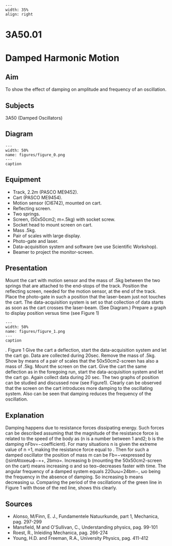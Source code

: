 
```{figure} /figures/busy.png
---
width: 35%
align: right
```
# 3A50.01 
  # Damped Harmonic Motion 
    
  
## Aim   
 To show the effect of damping on amplitude and frequency of an oscillation.    
  
## Subjects   
 3A50 (Damped Oscillators)   
  
## Diagram   
   
```{figure} figures/figure_0.png  
---  
width: 50%  
name: figures/figure_0.png  
---  
caption  
``` 
     
  
## Equipment   
 
 *  Track, 2.2m (PASCO ME9452). 
 *  Cart (PASCO ME9454). 
 *  Motion sensor (CI6742), mounted on cart. 
 *  Reflecting screen. 
 *  Two springs. 
 *  Screen, (50x50cm2; m=.5kg) with socket screw. 
 *  Socket head to mount screen on cart. 
 *  Mass .5kg. 
 *  Pair of scales with large display. 
 *  Photo-gate and laser. 
 *  Data-acquisition system and software (we use Scientific Workshop). 
 *  Beamer to project the monitor-screen.
     
  
## Presentation   
 Mount the cart with motion sensor and the mass of .5kg between the two springs that are attached to the end-stops of the track. Position the reflecting screen, needed for the motion sensor, at the end of the track. Place the photo-gate in such a position that the laser-beam just not touches the cart. The data-acquisition system is set so that collection of data starts as soon as the cart crosses the laser-beam. (See Diagram.) Prepare a graph to display position versus time (see Figure 1)   
```{figure} figures/figure_1.png  
---  
width: 50%  
name: figures/figure_1.png  
---  
caption  
``` 
  . Figure 1 Give the cart a deflection, start the data-acquisition system and let the cart go. Data are collected during 20sec. Remove the mass of .5kg. Show by means of a pair of scales that the 50x50cm2-screen has also a mass of .5kg. Mount the screen on the cart. Give the cart the same deflection as in the foregoing run, start the data-acquisition system and let the cart go. Again collect data during 20 sec. The two graphs of position can be studied and discussed now (see Figure1). Clearly can be observed that the screen on the cart introduces more damping to the oscillating system. Also can be seen that damping reduces the frequency of the oscillation.    
  
## Explanation   
 Damping happens due to resistance forces dissipating energy. Such forces can be described assuming that the magnitude of the resistance force is related to the speed of the body as (n is a number between 1 and2; b is the damping nFbv=−coefficient). For many situations n is given the extreme value of n =1, making the resistance force equal to . Then for such a damped oscillator the position of mass m can be Fb=−vexpressed by ()sintAtαxeωϕ−=+, 2bmα=. Increasing b (mounting the 50x50cm2-screen on the cart) means increasing α and so teα−decreases faster with time. The angular frequency of a damped system equals 220ωω=24bm−, ωο being the frequency in the absence of damping. So increasing b means decreasing ω. Comparing the period of the oscillations of the green line in Figure 1 with those of the red line, shows this clearly.       
  
## Sources   
 
 *  Alonso, M/Finn, E. J., Fundamentele Natuurkunde, part 1, Mechanica, pag. 297-299 
 *  Mansfield, M and O'Sullivan, C., Understanding physics, pag. 99-101 
 *  Roest, R., Inleiding Mechanica, pag. 266-274 
 *  Young, H.D. and Freeman, R.A., University Physics, pag. 411-412
  